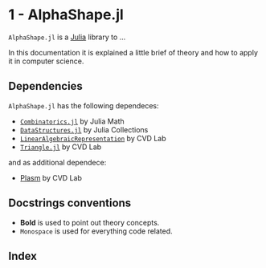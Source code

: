 # 1 - AlphaShape.jl

`AlphaShape.jl` is a [Julia](http://julialang.org) library to ...

In this documentation it is explained a little brief of theory and how to apply it in computer science.


## Dependencies

`AlphaShape.jl` has the following dependeces:
 - [```Combinatorics.jl```](https://github.com/JuliaMath/Combinatorics.jl) by Julia Math
 - [```DataStructures.jl```](https://github.com/JuliaCollections/DataStructures.jl) by Julia Collections
 - [```LinearAlgebraicRepresentation```](https://github.com/cvdlab/LinearAlgebraicRepresentation.jl) by CVD Lab
 - [```Triangle.jl```](https://github.com/cvdlab/Triangle.jl) by CVD Lab

and as additional dependece:
 - [Plasm](https://github.com/cvdlab/Plasm.jl) by CVD Lab


## Docstrings conventions

 - **Bold** is used to point out theory concepts.
 - `Monospace` is used for everything code related.

## Index

```@contents
```